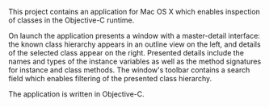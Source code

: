 This project contains an application for Mac OS X which enables inspection of classes in the Objective-C runtime.

On launch the application presents a window with a master-detail interface: the known class hierarchy appears in an outline view on the left, and details of the selected class appear on the right. Presented details include the names and types of the instance variables as well as the method signatures for instance and class methods. The window's toolbar contains a search field which enables filtering of the presented class hierarchy.

The application is written in Objective-C.
